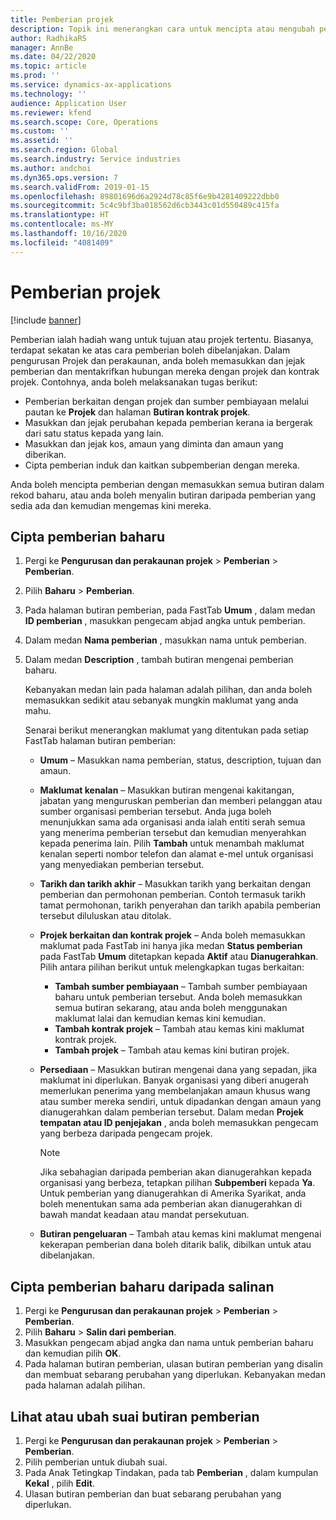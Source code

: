 ```yaml
---
title: Pemberian projek
description: Topik ini menerangkan cara untuk mencipta atau mengubah pemberian.
author: RadhikaRS
manager: AnnBe
ms.date: 04/22/2020
ms.topic: article
ms.prod: ''
ms.service: dynamics-ax-applications
ms.technology: ''
audience: Application User
ms.reviewer: kfend
ms.search.scope: Core, Operations
ms.custom: ''
ms.assetid: ''
ms.search.region: Global
ms.search.industry: Service industries
ms.author: andchoi
ms.dyn365.ops.version: 7
ms.search.validFrom: 2019-01-15
ms.openlocfilehash: 89801696d6a2924d78c85f6e9b4281409222dbb0
ms.sourcegitcommit: 5c4c9bf3ba018562d6cb3443c01d550489c415fa
ms.translationtype: HT
ms.contentlocale: ms-MY
ms.lasthandoff: 10/16/2020
ms.locfileid: "4081409"
---
```

# <a name="project-grants"></a>Pemberian projek

[!include [banner](../includes/banner.md)]

Pemberian ialah hadiah wang untuk tujuan atau projek tertentu. Biasanya, terdapat sekatan ke atas cara pemberian boleh dibelanjakan. Dalam pengurusan Projek dan perakaunan, anda boleh memasukkan dan jejak pemberian dan mentakrifkan hubungan mereka dengan projek dan kontrak projek. Contohnya, anda boleh melaksanakan tugas berikut:

- Pemberian berkaitan dengan projek dan sumber pembiayaan melalui pautan ke **Projek** dan halaman **Butiran kontrak projek**.
- Masukkan dan jejak perubahan kepada pemberian kerana ia bergerak dari satu status kepada yang lain.
- Masukkan dan jejak kos, amaun yang diminta dan amaun yang diberikan.
- Cipta pemberian induk dan kaitkan subpemberian dengan mereka.

Anda boleh mencipta pemberian dengan memasukkan semua butiran dalam rekod baharu, atau anda boleh menyalin butiran daripada pemberian yang sedia ada dan kemudian mengemas kini mereka.

## <a name="create-a-new-grant"></a>Cipta pemberian baharu

1. Pergi ke **Pengurusan dan perakaunan projek** \> **Pemberian** \> **Pemberian**.
2. Pilih **Baharu** \> **Pemberian**.
3. Pada halaman butiran pemberian, pada FastTab **Umum** , dalam medan **ID pemberian** , masukkan pengecam abjad angka untuk pemberian.
4. Dalam medan **Nama pemberian** , masukkan nama untuk pemberian.
5. Dalam medan **Description** , tambah butiran mengenai pemberian baharu.

    Kebanyakan medan lain pada halaman adalah pilihan, dan anda boleh memasukkan sedikit atau sebanyak mungkin maklumat yang anda mahu.

    Senarai berikut menerangkan maklumat yang ditentukan pada setiap FastTab halaman butiran pemberian:

    - **Umum** – Masukkan nama pemberian, status, description, tujuan dan amaun.
    - **Maklumat kenalan** – Masukkan butiran mengenai kakitangan, jabatan yang menguruskan pemberian dan memberi pelanggan atau sumber organisasi pemberian tersebut. Anda juga boleh menunjukkan sama ada organisasi anda ialah entiti serah semua yang menerima pemberian tersebut dan kemudian menyerahkan kepada penerima lain. Pilih **Tambah** untuk menambah maklumat kenalan seperti nombor telefon dan alamat e-mel untuk organisasi yang menyediakan pemberian tersebut.
    - **Tarikh dan tarikh akhir** – Masukkan tarikh yang berkaitan dengan pemberian dan permohonan pemberian. Contoh termasuk tarikh tamat permohonan, tarikh penyerahan dan tarikh apabila pemberian tersebut diluluskan atau ditolak.
    - **Projek berkaitan dan kontrak projek** – Anda boleh memasukkan maklumat pada FastTab ini hanya jika medan **Status pemberian** pada FastTab **Umum** ditetapkan kepada **Aktif** atau **Dianugerahkan**. Pilih antara pilihan berikut untuk melengkapkan tugas berkaitan:

        - **Tambah sumber pembiayaan** – Tambah sumber pembiayaan baharu untuk pemberian tersebut. Anda boleh memasukkan semua butiran sekarang, atau anda boleh menggunakan maklumat lalai dan kemudian kemas kini kemudian.
        - **Tambah kontrak projek** – Tambah atau kemas kini maklumat kontrak projek.
        - **Tambah projek** – Tambah atau kemas kini butiran projek.

    - **Persediaan** – Masukkan butiran mengenai dana yang sepadan, jika maklumat ini diperlukan. Banyak organisasi yang diberi anugerah memerlukan penerima yang membelanjakan amaun khusus wang atau sumber mereka sendiri, untuk dipadankan dengan amaun yang dianugerahkan dalam pemberian tersebut. Dalam medan **Projek tempatan atau ID penjejakan** , anda boleh memasukkan pengecam yang berbeza daripada pengecam projek.

        > [!NOTE]
        > Jika sebahagian daripada pemberian akan dianugerahkan kepada organisasi yang berbeza, tetapkan pilihan **Subpemberi** kepada **Ya**. Untuk pemberian yang dianugerahkan di Amerika Syarikat, anda boleh menentukan sama ada pemberian akan dianugerahkan di bawah mandat keadaan atau mandat persekutuan.

    - **Butiran pengeluaran** – Tambah atau kemas kini maklumat mengenai kekerapan pemberian dana boleh ditarik balik, dibilkan untuk atau dibelanjakan.

## <a name="create-a-new-grant-from-a-copy"></a>Cipta pemberian baharu daripada salinan

1. Pergi ke **Pengurusan dan perakaunan projek** \> **Pemberian** \> **Pemberian**.
2. Pilih **Baharu** \> **Salin dari pemberian**.
3. Masukkan pengecam abjad angka dan nama untuk pemberian baharu dan kemudian pilih **OK**.
4. Pada halaman butiran pemberian, ulasan butiran pemberian yang disalin dan membuat sebarang perubahan yang diperlukan. Kebanyakan medan pada halaman adalah pilihan.

## <a name="view-or-modify-grant-details"></a>Lihat atau ubah suai butiran pemberian

1. Pergi ke **Pengurusan dan perakaunan projek** \> **Pemberian** \> **Pemberian**.
2. Pilih pemberian untuk diubah suai.
3. Pada Anak Tetingkap Tindakan, pada tab **Pemberian** , dalam kumpulan **Kekal** , pilih **Edit**.
4. Ulasan butiran pemberian dan buat sebarang perubahan yang diperlukan.
